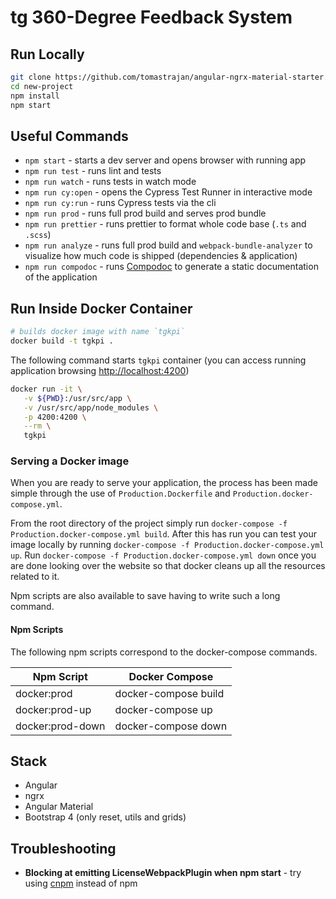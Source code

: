 # tg 360-Degree Feedback System

## Run Locally

```bash
git clone https://github.com/tomastrajan/angular-ngrx-material-starter.git new-project
cd new-project
npm install
npm start
```

## Useful Commands

* `npm start` - starts a dev server and opens browser with running app
* `npm run test` - runs lint and tests
* `npm run watch` - runs tests in watch mode
* `npm run cy:open` - opens the Cypress Test Runner in interactive mode
* `npm run cy:run` - runs Cypress tests via the cli
* `npm run prod` - runs full prod build and serves prod bundle
* `npm run prettier` - runs prettier to format whole code base (`.ts` and `.scss`)
* `npm run analyze` - runs full prod build and `webpack-bundle-analyzer` to visualize how much code is shipped (dependencies & application)
* `npm run compodoc` - runs [Compodoc](https://compodoc.app) to generate a static documentation of the application

## Run Inside Docker Container

```bash
# builds docker image with name `tgkpi`
docker build -t tgkpi .
```

The following command starts `tgkpi` container (you can access running application browsing <http://localhost:4200>)

```bash
docker run -it \
   -v ${PWD}:/usr/src/app \
   -v /usr/src/app/node_modules \
   -p 4200:4200 \
   --rm \
   tgkpi
```

### Serving a Docker image

When you are ready to serve your application, the process has been made simple through the use of `Production.Dockerfile` and `Production.docker-compose.yml`.

From the root directory of the project simply run `docker-compose -f Production.docker-compose.yml build`. After this has run you can test your image locally by running `docker-compose -f Production.docker-compose.yml up`. Run `docker-compose -f Production.docker-compose.yml down` once you are done looking over the website so that docker cleans up all the resources related to it.

Npm scripts are also available to save having to write such a long command.

#### Npm Scripts

The following npm scripts correspond to the docker-compose commands.

| Npm Script       | Docker Compose       |
| ---------------- | -------------------- |
| docker:prod      | docker-compose build |
| docker:prod-up   | docker-compose up    |
| docker:prod-down | docker-compose down  |

## Stack

* Angular
* ngrx
* Angular Material
* Bootstrap 4 (only reset, utils and grids)

## Troubleshooting

* **Blocking at emitting LicenseWebpackPlugin when npm start** - try using [cnpm](https://github.com/cnpm/cnpm) instead of npm

